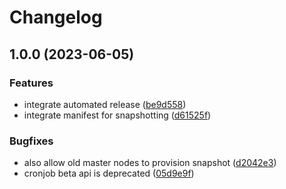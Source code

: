 # Changelog

## 1.0.0 (2023-06-05)


### Features

* integrate automated release ([be9d558](https://github.com/kustomhippie/etcd/commit/be9d558663a97b7aece147c6793ce0f266913752))
* integrate manifest for snapshotting ([d61525f](https://github.com/kustomhippie/etcd/commit/d61525f191a45ce68f71f565017dbb7c13300186))


### Bugfixes

* also allow old master nodes to provision snapshot ([d2042e3](https://github.com/kustomhippie/etcd/commit/d2042e3d7dc844be24f0d5534853a253f1693c2a))
* cronjob beta api is deprecated ([05d9e9f](https://github.com/kustomhippie/etcd/commit/05d9e9fe7fd93112bec4b7c1f1122af883880eb6))
